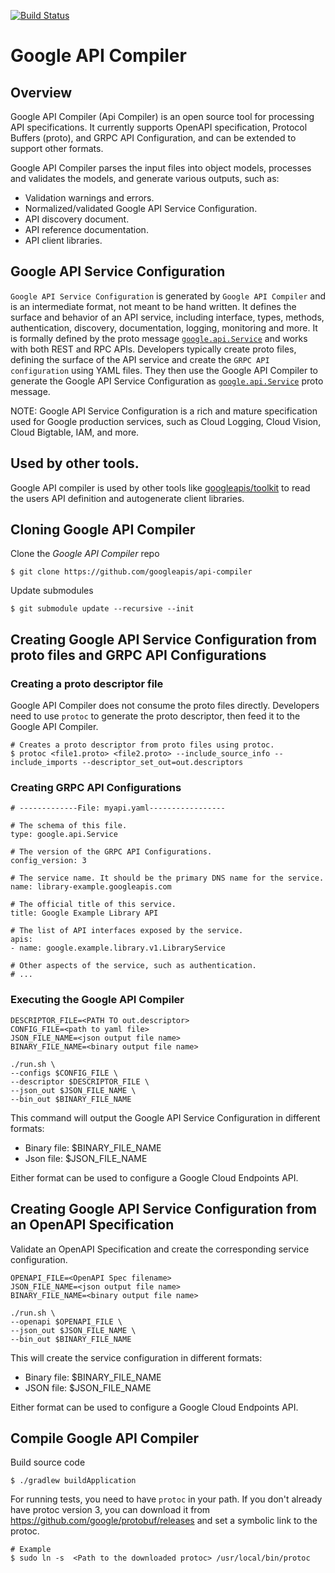 [![Build Status](https://travis-ci.org/googleapis/api-compiler.svg?branch=master)](https://travis-ci.org/googleapis/api-compiler)

# Google API Compiler

## Overview

Google API Compiler (Api Compiler) is an open source tool for processing API
specifications. It currently supports OpenAPI specification, Protocol Buffers
(proto), and GRPC API Configuration, and can be extended to support other
formats.

Google API Compiler parses the input files into object models, processes and
validates the models, and generate various outputs, such as:

- Validation warnings and errors.
- Normalized/validated Google API Service Configuration.
- API discovery document.
- API reference documentation.
- API client libraries.

## Google API Service Configuration

`Google API Service Configuration` is generated by `Google API Compiler` and is
an intermediate format, not meant to be hand written. It defines the surface and
behavior of an API service, including interface, types, methods, authentication,
discovery, documentation, logging, monitoring and more. It is formally defined
by the proto message
[`google.api.Service`](https://github.com/googleapis/googleapis/tree/master/google/api/service.proto)
and works with both REST and RPC APIs. Developers typically create proto files,
defining the surface of the API service and create the `GRPC API configuration`
using YAML files. They then use the Google API Compiler to generate the Google
API Service Configuration as
[`google.api.Service`](https://github.com/googleapis/googleapis/tree/master/google/api/service.proto)
proto message.

NOTE: Google API Service Configuration is a rich and mature specification used
for Google production services, such as Cloud Logging, Cloud Vision,
Cloud Bigtable, IAM, and more.

## Used by other tools.
Google API compiler is used by other tools like [googleapis/toolkit](https://github.com/googleapis/toolkit)
to read the users API definition and autogenerate client libraries.

## Cloning Google API Compiler

Clone the _Google API Compiler_ repo
```
$ git clone https://github.com/googleapis/api-compiler
```
Update submodules
```
$ git submodule update --recursive --init
```

## Creating Google API Service Configuration from proto files and GRPC API Configurations

### Creating a proto descriptor file

Google API Compiler does not consume the proto files directly. Developers need
to use `protoc` to generate the proto descriptor, then feed it to the Google
API Compiler.

```
# Creates a proto descriptor from proto files using protoc.
$ protoc <file1.proto> <file2.proto> --include_source_info --include_imports --descriptor_set_out=out.descriptors
```

### Creating GRPC API Configurations

```
# -------------File: myapi.yaml-----------------

# The schema of this file.
type: google.api.Service

# The version of the GRPC API Configurations.
config_version: 3

# The service name. It should be the primary DNS name for the service.
name: library-example.googleapis.com

# The official title of this service.
title: Google Example Library API

# The list of API interfaces exposed by the service.
apis:
- name: google.example.library.v1.LibraryService

# Other aspects of the service, such as authentication.
# ...
```

### Executing the Google API Compiler

```
DESCRIPTOR_FILE=<PATH TO out.descriptor>
CONFIG_FILE=<path to yaml file>
JSON_FILE_NAME=<json output file name>
BINARY_FILE_NAME=<binary output file name>

./run.sh \
--configs $CONFIG_FILE \
--descriptor $DESCRIPTOR_FILE \
--json_out $JSON_FILE_NAME \
--bin_out $BINARY_FILE_NAME
```

This command will output the Google API Service Configuration in
different formats:
- Binary file: $BINARY_FILE_NAME
- Json file: $JSON_FILE_NAME

Either format can be used to configure a Google Cloud Endpoints API.

## Creating Google API Service Configuration from an OpenAPI Specification

Validate an OpenAPI Specification and create the corresponding service
configuration.

```
OPENAPI_FILE=<OpenAPI Spec filename>
JSON_FILE_NAME=<json output file name>
BINARY_FILE_NAME=<binary output file name>

./run.sh \
--openapi $OPENAPI_FILE \
--json_out $JSON_FILE_NAME \
--bin_out $BINARY_FILE_NAME
```

This will create the service configuration in different formats:
- Binary file: $BINARY_FILE_NAME
- JSON file: $JSON_FILE_NAME

Either format can be used to configure a Google Cloud Endpoints API.


## Compile Google API Compiler

Build source code
```
$ ./gradlew buildApplication
```
For running tests, you need to have `protoc` in your path. If you don't
already have protoc version 3, you can download
it from https://github.com/google/protobuf/releases and set a symbolic link to
the protoc.
```
# Example
$ sudo ln -s  <Path to the downloaded protoc> /usr/local/bin/protoc
```


